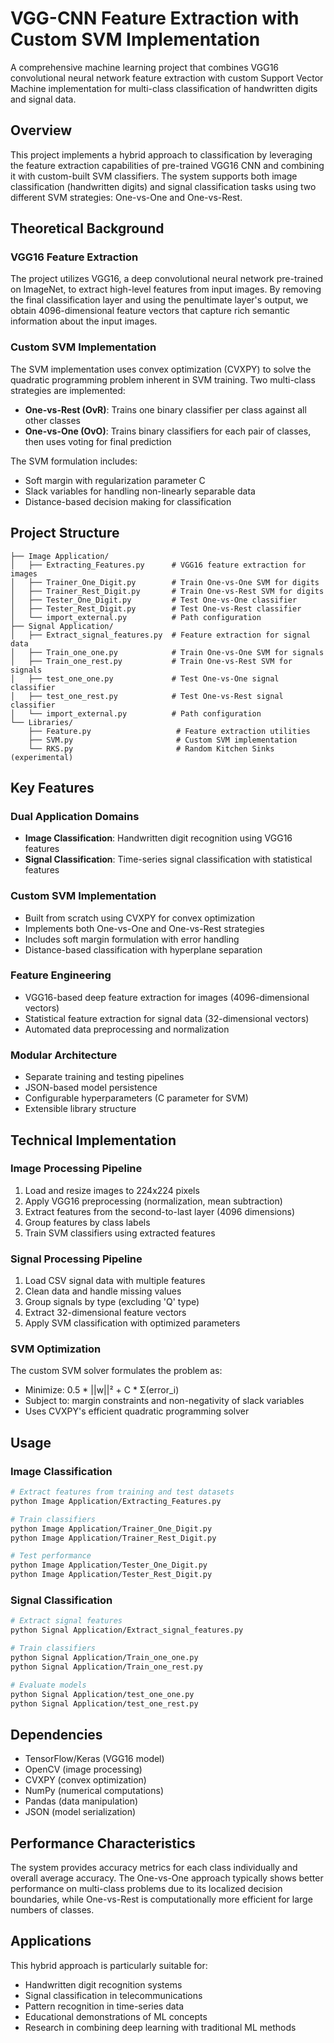 # VGG-CNN Feature Extraction with Custom SVM Implementation

A comprehensive machine learning project that combines VGG16 convolutional neural network feature extraction with custom Support Vector Machine implementation for multi-class classification of handwritten digits and signal data.

## Overview

This project implements a hybrid approach to classification by leveraging the feature extraction capabilities of pre-trained VGG16 CNN and combining it with custom-built SVM classifiers. The system supports both image classification (handwritten digits) and signal classification tasks using two different SVM strategies: One-vs-One and One-vs-Rest.

## Theoretical Background

### VGG16 Feature Extraction
The project utilizes VGG16, a deep convolutional neural network pre-trained on ImageNet, to extract high-level features from input images. By removing the final classification layer and using the penultimate layer's output, we obtain 4096-dimensional feature vectors that capture rich semantic information about the input images.

### Custom SVM Implementation
The SVM implementation uses convex optimization (CVXPY) to solve the quadratic programming problem inherent in SVM training. Two multi-class strategies are implemented:

- **One-vs-Rest (OvR)**: Trains one binary classifier per class against all other classes
- **One-vs-One (OvO)**: Trains binary classifiers for each pair of classes, then uses voting for final prediction

The SVM formulation includes:
- Soft margin with regularization parameter C
- Slack variables for handling non-linearly separable data
- Distance-based decision making for classification

## Project Structure

```
├── Image Application/
│   ├── Extracting_Features.py      # VGG16 feature extraction for images
│   ├── Trainer_One_Digit.py        # Train One-vs-One SVM for digits
│   ├── Trainer_Rest_Digit.py       # Train One-vs-Rest SVM for digits
│   ├── Tester_One_Digit.py         # Test One-vs-One classifier
│   ├── Tester_Rest_Digit.py        # Test One-vs-Rest classifier
│   └── import_external.py          # Path configuration
├── Signal Application/
│   ├── Extract_signal_features.py  # Feature extraction for signal data
│   ├── Train_one_one.py            # Train One-vs-One SVM for signals
│   ├── Train_one_rest.py           # Train One-vs-Rest SVM for signals
│   ├── test_one_one.py             # Test One-vs-One signal classifier
│   ├── test_one_rest.py            # Test One-vs-Rest signal classifier
│   └── import_external.py          # Path configuration
└── Libraries/
    ├── Feature.py                   # Feature extraction utilities
    ├── SVM.py                       # Custom SVM implementation
    └── RKS.py                       # Random Kitchen Sinks (experimental)
```

## Key Features

### Dual Application Domains
- **Image Classification**: Handwritten digit recognition using VGG16 features
- **Signal Classification**: Time-series signal classification with statistical features

### Custom SVM Implementation
- Built from scratch using CVXPY for convex optimization
- Implements both One-vs-One and One-vs-Rest strategies
- Includes soft margin formulation with error handling
- Distance-based classification with hyperplane separation

### Feature Engineering
- VGG16-based deep feature extraction for images (4096-dimensional vectors)
- Statistical feature extraction for signal data (32-dimensional vectors)
- Automated data preprocessing and normalization

### Modular Architecture
- Separate training and testing pipelines
- JSON-based model persistence
- Configurable hyperparameters (C parameter for SVM)
- Extensible library structure

## Technical Implementation

### Image Processing Pipeline
1. Load and resize images to 224x224 pixels
2. Apply VGG16 preprocessing (normalization, mean subtraction)
3. Extract features from the second-to-last layer (4096 dimensions)
4. Group features by class labels
5. Train SVM classifiers using extracted features

### Signal Processing Pipeline
1. Load CSV signal data with multiple features
2. Clean data and handle missing values
3. Group signals by type (excluding 'Q' type)
4. Extract 32-dimensional feature vectors
5. Apply SVM classification with optimized parameters

### SVM Optimization
The custom SVM solver formulates the problem as:
- Minimize: 0.5 * ||w||² + C * Σ(error_i)
- Subject to: margin constraints and non-negativity of slack variables
- Uses CVXPY's efficient quadratic programming solver

## Usage

### Image Classification
```bash
# Extract features from training and test datasets
python Image Application/Extracting_Features.py

# Train classifiers
python Image Application/Trainer_One_Digit.py
python Image Application/Trainer_Rest_Digit.py

# Test performance
python Image Application/Tester_One_Digit.py
python Image Application/Tester_Rest_Digit.py
```

### Signal Classification
```bash
# Extract signal features
python Signal Application/Extract_signal_features.py

# Train classifiers
python Signal Application/Train_one_one.py
python Signal Application/Train_one_rest.py

# Evaluate models
python Signal Application/test_one_one.py
python Signal Application/test_one_rest.py
```

## Dependencies

- TensorFlow/Keras (VGG16 model)
- OpenCV (image processing)
- CVXPY (convex optimization)
- NumPy (numerical computations)
- Pandas (data manipulation)
- JSON (model serialization)

## Performance Characteristics

The system provides accuracy metrics for each class individually and overall average accuracy. The One-vs-One approach typically shows better performance on multi-class problems due to its localized decision boundaries, while One-vs-Rest is computationally more efficient for large numbers of classes.

## Applications

This hybrid approach is particularly suitable for:
- Handwritten digit recognition systems
- Signal classification in telecommunications
- Pattern recognition in time-series data
- Educational demonstrations of ML concepts
- Research in combining deep learning with traditional ML methods